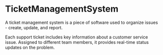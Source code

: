 # TicketManagementSystem
A ticket management system is a piece of software used to organize issues - create, update, and report.

Each support ticket includes key information about a customer service issue. Assigned to different team members, it provides real-time status updates on the problem.
